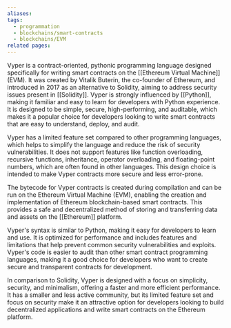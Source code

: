 ```yaml
---
aliases: 
tags:
  - programmation
  - blockchains/smart-contracts
  - blockchains/EVM
related pages:
---
```

Vyper is a contract-oriented, pythonic programming language designed specifically for writing smart contracts on the [[Ethereum Virtual Machine]] (EVM). It was created by Vitalik Buterin, the co-founder of Ethereum, and introduced in 2017 as an alternative to Solidity, aiming to address security issues present in [[Solidity]]. Vyper is strongly influenced by [[Python]], making it familiar and easy to learn for developers with Python experience. It is designed to be simple, secure, high-performing, and auditable, which makes it a popular choice for developers looking to write smart contracts that are easy to understand, deploy, and audit.

Vyper has a limited feature set compared to other programming languages, which helps to simplify the language and reduce the risk of security vulnerabilities. It does not support features like function overloading, recursive functions, inheritance, operator overloading, and floating-point numbers, which are often found in other languages. This design choice is intended to make Vyper contracts more secure and less error-prone.

The bytecode for Vyper contracts is created during compilation and can be run on the Ethereum Virtual Machine (EVM), enabling the creation and implementation of Ethereum blockchain-based smart contracts. This provides a safe and decentralized method of storing and transferring data and assets on the [[Ethereum]] platform.

Vyper's syntax is similar to Python, making it easy for developers to learn and use. It is optimized for performance and includes features and limitations that help prevent common security vulnerabilities and exploits. Vyper's code is easier to audit than other smart contract programming languages, making it a good choice for developers who want to create secure and transparent contracts for development.

In comparison to Solidity, Vyper is designed with a focus on simplicity, security, and minimalism, offering a faster and more efficient performance. It has a smaller and less active community, but its limited feature set and focus on security make it an attractive option for developers looking to build decentralized applications and write smart contracts on the Ethereum platform.
